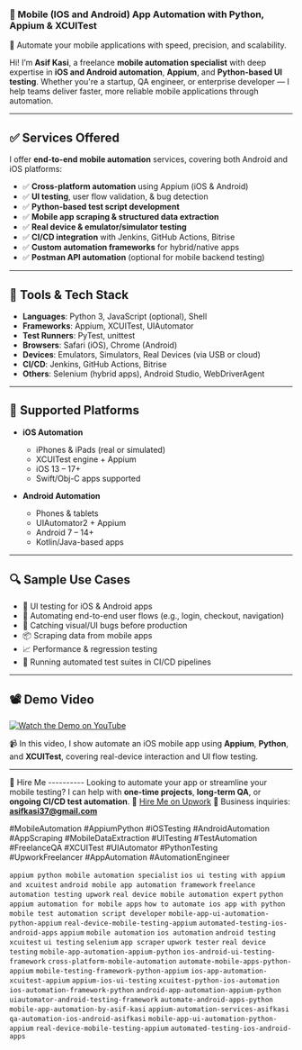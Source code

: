 ### 🤖 Mobile (IOS and Android) App Automation with Python, Appium & XCUITest

🚀 Automate your mobile applications with speed, precision, and scalability.

Hi! I’m **Asif Kasi**, a freelance **mobile automation specialist** with deep expertise in **iOS and Android automation**, **Appium**, and **Python-based UI testing**. Whether you're a startup, QA engineer, or enterprise developer — I help teams deliver faster, more reliable mobile applications through automation.

---

## ✅ Services Offered

I offer **end-to-end mobile automation** services, covering both Android and iOS platforms:

- ✅ **Cross-platform automation** using Appium (iOS & Android)  
- ✅ **UI testing**, user flow validation, & bug detection  
- ✅ **Python-based test script development**  
- ✅ **Mobile app scraping & structured data extraction**  
- ✅ **Real device & emulator/simulator testing**  
- ✅ **CI/CD integration** with Jenkins, GitHub Actions, Bitrise  
- ✅ **Custom automation frameworks** for hybrid/native apps  
- ✅ **Postman API automation** (optional for mobile backend testing)

---

## 🧰 Tools & Tech Stack

- **Languages**: Python 3, JavaScript (optional), Shell  
- **Frameworks**: Appium, XCUITest, UIAutomator  
- **Test Runners**: PyTest, unittest  
- **Browsers**: Safari (iOS), Chrome (Android)  
- **Devices**: Emulators, Simulators, Real Devices (via USB or cloud)  
- **CI/CD**: Jenkins, GitHub Actions, Bitrise  
- **Others**: Selenium (hybrid apps), Android Studio, WebDriverAgent

---

## 📱 Supported Platforms

- **iOS Automation**  
  - iPhones & iPads (real or simulated)  
  - XCUITest engine + Appium  
  - iOS 13 – 17+  
  - Swift/Obj-C apps supported  

- **Android Automation**  
  - Phones & tablets  
  - UIAutomator2 + Appium  
  - Android 7 – 14+  
  - Kotlin/Java-based apps  

---

## 🔍 Sample Use Cases

- 🧪 UI testing for iOS & Android apps  
- 🧩 Automating end-to-end user flows (e.g., login, checkout, navigation)  
- 🐞 Catching visual/UI bugs before production  
- 📦 Scraping data from mobile apps  
- 📈 Performance & regression testing  
- 🧬 Running automated test suites in CI/CD pipelines  

---

## 📽 Demo Video

[![Watch the Demo on YouTube](https://img.youtube.com/vi/uSwQ1NsOwfQ/0.jpg)](https://youtu.be/nrSc7Isr4P0?si=lcWKSb1Lc_mhbZoI)

📹 In this video, I show automate an iOS mobile app using **Appium**, **Python**, and **XCUITest**, covering real-device interaction and UI flow testing.

---

🔗 Hire Me ---------- Looking to automate your app or streamline your mobile testing? I can help with **one-time projects**, **long-term QA**, or **ongoing CI/CD test automation**. 
💼 [Hire Me on Upwork](https://www.upwork.com/freelancers/~0197b048247ad5f71a) 
📧 Business inquiries: **asifkasi37@gmail.com**


#MobileAutomation #AppiumPython #iOSTesting #AndroidAutomation #AppScraping #MobileDataExtraction #UITesting #TestAutomation #FreelanceQA #XCUITest #UIAutomator #PythonTesting #UpworkFreelancer #AppAutomation #AutomationEngineer

`appium python mobile automation specialist` `ios ui testing with appium and xcuitest` `android mobile app automation framework` `freelance automation testing upwork` `real device mobile automation expert` `python appium automation for mobile apps` `how to automate ios app with python` `mobile test automation script developer` `mobile-app-ui-automation-python-appium` `real-device-mobile-testing-appium` `automated-testing-ios-android-apps` `appium` `mobile automation` `ios automation` `android testing` `xcuitest` `ui testing` `selenium` `app scraper` `upwork tester` `real device testing` `mobile-app-automation-appium-python` `ios-android-ui-testing-framework` `cross-platform-mobile-automation` `automate-mobile-apps-python-appium` `mobile-testing-framework-python-appium` `ios-app-automation-xcuitest-appium` `appium-ios-ui-testing` `xcuitest-python-ios-automation` `ios-automation-framework-python` `android-app-automation-appium-python` `uiautomator-android-testing-framework` `automate-android-apps-python` `mobile-app-automation-by-asif-kasi` `appium-automation-services-asifkasi` `qa-automation-ios-android-asifkasi` `mobile-app-ui-automation-python-appium` `real-device-mobile-testing-appium` `automated-testing-ios-android-apps` 
